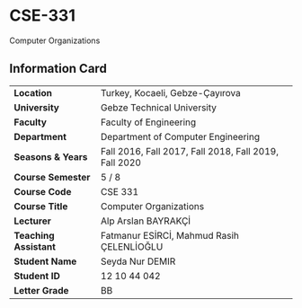 # CSE-331
Computer Organizations

## Information Card
| | |
| --- | --- |
| **Location** | Turkey, Kocaeli, Gebze-Çayırova |
| **University** | Gebze Technical University |
| **Faculty** | Faculty of Engineering |
| **Department** | Department of Computer Engineering |
| **Seasons & Years** | Fall 2016, Fall 2017, Fall 2018, Fall 2019, Fall 2020 |
| **Course Semester** | 5 / 8 |
| **Course Code** | CSE 331 |
| **Course Title** | Computer Organizations |
| **Lecturer** | Alp Arslan BAYRAKÇİ |
| **Teaching Assistant** | Fatmanur ESİRCİ, Mahmud Rasih ÇELENLİOĞLU |
| **Student Name** | Seyda Nur DEMIR |
| **Student ID** | 12 10 44 042 |
| **Letter Grade** | BB |
